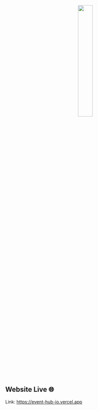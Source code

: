 <div align='center'><img style="width:30%" src=https://github.com/CodeWithSomesh/Event-Hub/assets/123357802/89b519e9-e5c2-45ba-b657-8e6c7f6e869a) target='_blank' /></div>


## Website Live 🌐
Link: https://event-hub-io.vercel.app 
